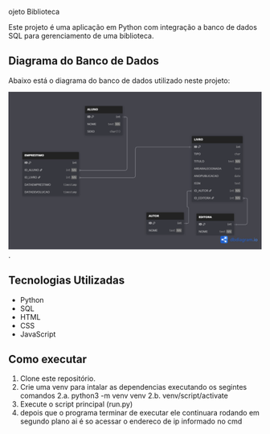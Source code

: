 ojeto Biblioteca

Este projeto é uma aplicação em Python com integração a banco de dados SQL para gerenciamento de uma biblioteca.

## Diagrama do Banco de Dados

Abaixo está o diagrama do banco de dados utilizado neste projeto:

![Diagrama da Biblioteca](https://github.com/AndreRibeiroRodrigues/Trabalho-banco-de-dados/blob/main/Biblioteca.png).

## Tecnologias Utilizadas

- Python
- SQL
- HTML
- CSS
- JavaScript

## Como executar

1. Clone este repositório.
2. Crie uma venv para intalar as dependencias executando os segintes comandos
2.a. python3 -m venv venv
2.b. venv/script/activate
3. Execute o script principal (run.py)
4. depois que o programa terminar de executar ele continuara rodando em segundo plano ai é so acessar o endereco de ip informado no cmd
